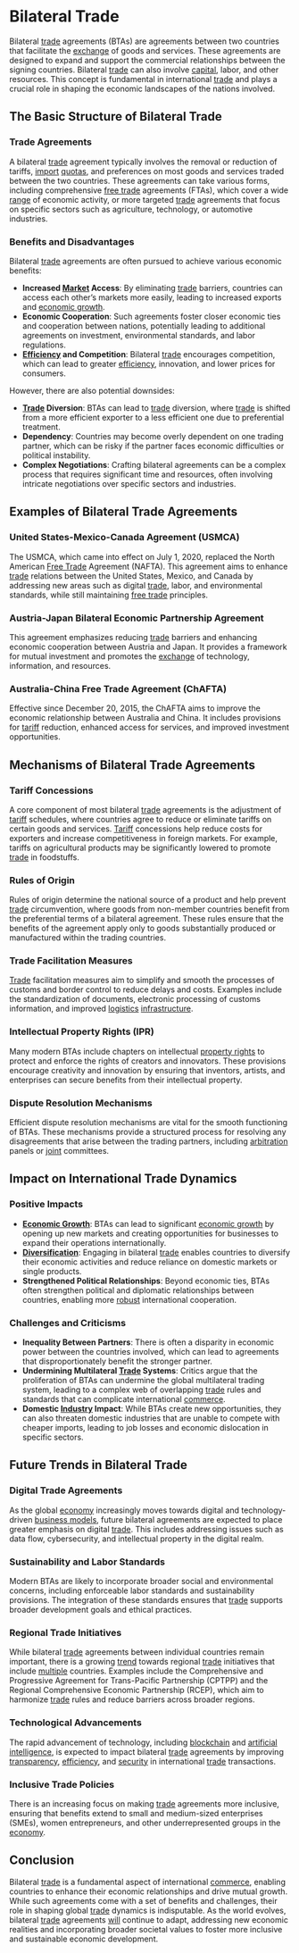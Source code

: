 # Bilateral Trade

Bilateral [trade](../t/trade.md) agreements (BTAs) are agreements between two countries that facilitate the [exchange](../e/exchange.md) of goods and services. These agreements are designed to expand and support the commercial relationships between the signing countries. Bilateral [trade](../t/trade.md) can also involve [capital](../c/capital.md), labor, and other resources. This concept is fundamental in international [trade](../t/trade.md) and plays a crucial role in shaping the economic landscapes of the nations involved.

## The Basic Structure of Bilateral Trade

### Trade Agreements

A bilateral [trade](../t/trade.md) agreement typically involves the removal or reduction of tariffs, [import](../i/import.md) [quotas](../q/quota.md), and preferences on most goods and services traded between the two countries. These agreements can take various forms, including comprehensive [free trade](../f/free_trade.md) agreements (FTAs), which cover a wide [range](../r/range.md) of economic activity, or more targeted [trade](../t/trade.md) agreements that focus on specific sectors such as agriculture, technology, or automotive industries.

### Benefits and Disadvantages

Bilateral [trade](../t/trade.md) agreements are often pursued to achieve various economic benefits:

- **Increased [Market](../m/market.md) Access**: By eliminating [trade](../t/trade.md) barriers, countries can access each other’s markets more easily, leading to increased exports and [economic growth](../e/economic_growth.md).
- **Economic Cooperation**: Such agreements foster closer economic ties and cooperation between nations, potentially leading to additional agreements on investment, environmental standards, and labor regulations.
- **[Efficiency](../e/efficiency.md) and Competition**: Bilateral [trade](../t/trade.md) encourages competition, which can lead to greater [efficiency](../e/efficiency.md), innovation, and lower prices for consumers.

However, there are also potential downsides:

- **[Trade](../t/trade.md) Diversion**: BTAs can lead to [trade](../t/trade.md) diversion, where [trade](../t/trade.md) is shifted from a more efficient exporter to a less efficient one due to preferential treatment.
- **Dependency**: Countries may become overly dependent on one trading partner, which can be risky if the partner faces economic difficulties or political instability.
- **Complex Negotiations**: Crafting bilateral agreements can be a complex process that requires significant time and resources, often involving intricate negotiations over specific sectors and industries.

## Examples of Bilateral Trade Agreements

### United States-Mexico-Canada Agreement (USMCA)

The USMCA, which came into effect on July 1, 2020, replaced the North American [Free Trade](../f/free_trade.md) Agreement (NAFTA). This agreement aims to enhance [trade](../t/trade.md) relations between the United States, Mexico, and Canada by addressing new areas such as digital [trade](../t/trade.md), labor, and environmental standards, while still maintaining [free trade](../f/free_trade.md) principles.

### Austria-Japan Bilateral Economic Partnership Agreement

This agreement emphasizes reducing [trade](../t/trade.md) barriers and enhancing economic cooperation between Austria and Japan. It provides a framework for mutual investment and promotes the [exchange](../e/exchange.md) of technology, information, and resources.

### Australia-China Free Trade Agreement (ChAFTA)

Effective since December 20, 2015, the ChAFTA aims to improve the economic relationship between Australia and China. It includes provisions for [tariff](../t/tariff.md) reduction, enhanced access for services, and improved investment opportunities.

## Mechanisms of Bilateral Trade Agreements

### Tariff Concessions

A core component of most bilateral [trade](../t/trade.md) agreements is the adjustment of [tariff](../t/tariff.md) schedules, where countries agree to reduce or eliminate tariffs on certain goods and services. [Tariff](../t/tariff.md) concessions help reduce costs for exporters and increase competitiveness in foreign markets. For example, tariffs on agricultural products may be significantly lowered to promote [trade](../t/trade.md) in foodstuffs.

### Rules of Origin

Rules of origin determine the national source of a product and help prevent [trade](../t/trade.md) circumvention, where goods from non-member countries benefit from the preferential terms of a bilateral agreement. These rules ensure that the benefits of the agreement apply only to goods substantially produced or manufactured within the trading countries.

### Trade Facilitation Measures

[Trade](../t/trade.md) facilitation measures aim to simplify and smooth the processes of customs and border control to reduce delays and costs. Examples include the standardization of documents, electronic processing of customs information, and improved [logistics](../l/logistics.md) [infrastructure](../i/infrastructure.md).

### Intellectual Property Rights (IPR)

Many modern BTAs include chapters on intellectual [property rights](../p/property_rights.md) to protect and enforce the rights of creators and innovators. These provisions encourage creativity and innovation by ensuring that inventors, artists, and enterprises can secure benefits from their intellectual property.

### Dispute Resolution Mechanisms

Efficient dispute resolution mechanisms are vital for the smooth functioning of BTAs. These mechanisms provide a structured process for resolving any disagreements that arise between the trading partners, including [arbitration](../a/arbitration.md) panels or [joint](../j/joint.md) committees.

## Impact on International Trade Dynamics

### Positive Impacts

- **[Economic Growth](../e/economic_growth.md)**: BTAs can lead to significant [economic growth](../e/economic_growth.md) by opening up new markets and creating opportunities for businesses to expand their operations internationally.
- **[Diversification](../d/diversification.md)**: Engaging in bilateral [trade](../t/trade.md) enables countries to diversify their economic activities and reduce reliance on domestic markets or single products.
- **Strengthened Political Relationships**: Beyond economic ties, BTAs often strengthen political and diplomatic relationships between countries, enabling more [robust](../r/robust.md) international cooperation.

### Challenges and Criticisms

- **Inequality Between Partners**: There is often a disparity in economic power between the countries involved, which can lead to agreements that disproportionately benefit the stronger partner.
- **Undermining Multilateral [Trade](../t/trade.md) Systems**: Critics argue that the proliferation of BTAs can undermine the global multilateral trading system, leading to a complex web of overlapping [trade](../t/trade.md) rules and standards that can complicate international [commerce](../c/commerce.md).
- **Domestic [Industry](../i/industry.md) Impact**: While BTAs create new opportunities, they can also threaten domestic industries that are unable to compete with cheaper imports, leading to job losses and economic dislocation in specific sectors.

## Future Trends in Bilateral Trade

### Digital Trade Agreements

As the global [economy](../e/economy.md) increasingly moves towards digital and technology-driven [business models](../b/business_models.md), future bilateral agreements are expected to place greater emphasis on digital [trade](../t/trade.md). This includes addressing issues such as data flow, cybersecurity, and intellectual property in the digital realm.

### Sustainability and Labor Standards

Modern BTAs are likely to incorporate broader social and environmental concerns, including enforceable labor standards and sustainability provisions. The integration of these standards ensures that [trade](../t/trade.md) supports broader development goals and ethical practices.

### Regional Trade Initiatives

While bilateral [trade](../t/trade.md) agreements between individual countries remain important, there is a growing [trend](../t/trend.md) towards regional [trade](../t/trade.md) initiatives that include [multiple](../m/multiple.md) countries. Examples include the Comprehensive and Progressive Agreement for Trans-Pacific Partnership (CPTPP) and the Regional Comprehensive Economic Partnership (RCEP), which aim to harmonize [trade](../t/trade.md) rules and reduce barriers across broader regions.

### Technological Advancements

The rapid advancement of technology, including [blockchain](../b/blockchain_in_trading.md) and [artificial intelligence](../a/artificial_intelligence_in_trading.md), is expected to impact bilateral [trade](../t/trade.md) agreements by improving [transparency](../t/transparency.md), [efficiency](../e/efficiency.md), and [security](../s/security.md) in international [trade](../t/trade.md) transactions.

### Inclusive Trade Policies

There is an increasing focus on making [trade](../t/trade.md) agreements more inclusive, ensuring that benefits extend to small and medium-sized enterprises (SMEs), women entrepreneurs, and other underrepresented groups in the [economy](../e/economy.md).

## Conclusion

Bilateral [trade](../t/trade.md) is a fundamental aspect of international [commerce](../c/commerce.md), enabling countries to enhance their economic relationships and drive mutual growth. While such agreements come with a set of benefits and challenges, their role in shaping global [trade](../t/trade.md) dynamics is indisputable. As the world evolves, bilateral [trade](../t/trade.md) agreements [will](../w/will.md) continue to adapt, addressing new economic realities and incorporating broader societal values to foster more inclusive and sustainable economic development.